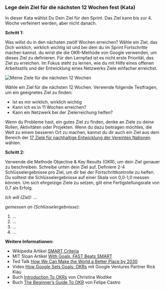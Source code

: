 ### Lege dein Ziel für die nächsten 12 Wochen fest (Kata)

In dieser Kata wählst Du Dein Ziel für den Sprint. Das Ziel kann bis zur 4. Woche verfeinert werden, aber nicht danach.

**Schritt 1:**

Was willst du in den nächsten zwölf Wochen erreichen? Wähle ein Ziel, das Dich wirklich, wirklich wichtig ist und bei dem du im Sprint Fortschritte machen kannst. du wirst die die OKR-Methode von Google verwenden, um dieses Ziel zu definieren. Für den Lernpfad ist es nicht erste Priorität, das Ziel zu erreichen. Im Fokus steht zu lernen, wie du mit Hilfe eines offenen Arbeitsstils und der Entwicklung eines Netzwerks Ziele einfacher erreichst.

![Meine Ziele für die nächsten 12 Wochen](images/lernOS-Kata-Meine-Ziele.png)

Wähle ein Ziel für die nächsten 12 Wochen. Verwende folgende Testfragen, um ein geeignetes Ziel zu finden:

* Ist es mir wirklich, wirklich wichtig
* Kann ich es in 11 Wochen erreichen?
* Kann ein Netzwerk bei der Zielerreichung helfen?

Wenn du Probleme hast, ein gutes Ziel zu finden, denke an Ziele zu deine Rollen, Aktivitäten oder Projekten. Wenn du dazu beitragen möchtes, die Welt zu einem besseren Ort zu machen, kannst du dir auch ein Ziel aus dem Bereich der [17 Ziele für nachhaltige Entwicklung der Vereinten Nationen](https://www.un.org/sustainabledevelopment/sustainable-development-goals) wählen.

**Schritt 2:**

Verwende die Methode Objective & Key Results (OKR), um dein Ziel genauer zu beschreiben. Schreibe unten dein Ziel auf. Definiere 2-4 Schlüsselergebnisse pro Ziel, um dir bei der Fortschrittkontrolle zu helfen.
Du solltest die Schlüsselergebnisse auf einer Skala von 0,0-1,0 messen können. Um sich ehrgeizige Ziele zu setzen, gilt eine Fertigstellungsrate von 0,7 als Erfolg.

*Ich will (Ziel):* \...

*gemessen an (Schlüsselergebnisse):*

1. ...
2. ...
3. ...
4. ...

**Weitere Informationen:**

- Wikipedia Artikel [SMART Criteria](https://en.wikipedia.org/wiki/SMART_criteria)
- MIT Sloan Artikel [With Goals, FAST Beats SMART](https://sloanreview.mit.edu/article/with-goals-fast-beats-smart)
- Ted Talk [How We Can Make the World a Better Place by 2030](https://www.youtube.com/watch?v=o08ykAqLOxk)
- Video [How Google Sets Goals: OKRs](https://www.youtube.com/watch?v=mJB83EZtAjc) mit Google
  Ventures Partner Rick Klau
- Buch [ Introduction To OKRs](https://www.oreilly.com/business/free/files/introduction-to-okrs.pdf) von Christina Wodtke
- Buch [The Beginner’s Guide To OKR](https://felipecastro.com/resource/The-Beginners-Guide-to-OKR.pdf)
  von Felipe Castro
